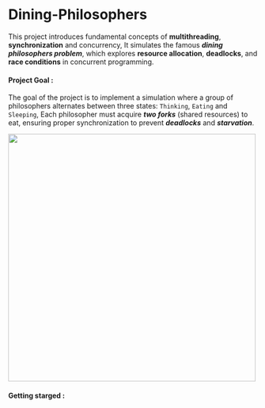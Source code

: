 # **Dining-Philosophers** #
This project introduces fundamental concepts of **multithreading**, **synchronization** and concurrency, It simulates the famous ***dining philosophers problem***, which explores **resource allocation**, **deadlocks**, and **race conditions** in concurrent programming.

#### **Project Goal :** #### 
The goal of the project is to implement a simulation where a group of philosophers alternates between three states: `Thinking`, `Eating` and `Sleeping`, Each philosopher must acquire ***two forks*** (shared resources) to eat, ensuring proper synchronization to prevent ***deadlocks*** and ***starvation***.

<div>
  <img src="https://github.com/user-attachments/assets/8b70d2bf-aa62-4763-99bf-720bb1df7e96" width="500" />
</div>

#### **Getting starged :** ####

